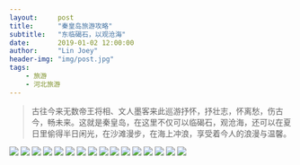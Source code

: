 ```yaml
---
layout:     post
title:      "秦皇岛旅游攻略"
subtitle:   "东临碣石，以观沧海"
date:       2019-01-02 12:00:00
author:     "Lin Joey"
header-img: "img/post.jpg"
tags:
    - 旅游
    - 河北旅游
---
```

>古往今来无数帝王将相、文人墨客来此巡游抒怀，抒壮志，怀离愁，伤古今，畅未来。这就是秦皇岛，在这里不仅可以临碣石，观沧海，还可以在夏日里偷得半日闲光，在沙滩漫步，在海上冲浪，享受着今人的浪漫与温馨。

![](http://ww1.sinaimg.cn/large/7c08400ely1g2ry7nxbg1j22fw3uwar5.jpg)
![](http://ww1.sinaimg.cn/large/7c08400ely1g2ry7o6ktrj236c5eub29.jpg)
![](http://ww1.sinaimg.cn/large/7c08400ely1g2ry7o57vxj236c5eukjl.jpg)
![](http://ww1.sinaimg.cn/large/7c08400ely1g2ry7ojsmpj236c5eu7wi.jpg)
![](http://ww1.sinaimg.cn/large/7c08400ely1g2ry80ubgij236c5eux6p.jpg)
![](http://ww1.sinaimg.cn/large/7c08400ely1g2ry81c7k2j236c5euu0x.jpg)
![](http://ww1.sinaimg.cn/large/7c08400ely1g2ry81meiuj236c5euu0x.jpg)
![](http://ww1.sinaimg.cn/large/7c08400ely1g2ry80v3mij236c5eub29.jpg)
![](http://ww1.sinaimg.cn/large/7c08400ely1g2ry8dc40oj236c5eu7wh.jpg)
![](http://ww1.sinaimg.cn/large/7c08400ely1g2ry8dkm8tj236c5euqs8.jpg)
![](http://ww1.sinaimg.cn/large/7c08400ely1g2ry8ebt9gj236c5eu4qq.jpg)
![](http://ww1.sinaimg.cn/large/7c08400ely1g2ry8e4gc2j236c5euu0x.jpg)
![](http://ww1.sinaimg.cn/large/7c08400ely1g2ry93g2l0j236c5euqv5.jpg)
![](http://ww1.sinaimg.cn/large/7c08400ely1g2ry94q271j236c5eux6p.jpg)
![](http://ww1.sinaimg.cn/large/7c08400ely1g2ry9au05bj236c5euhdu.jpg)
![](http://ww1.sinaimg.cn/large/7c08400ely1g2ry9jw50pj236c5eu7wh.jpg)